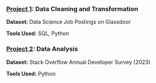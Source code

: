 <!DOCTYPE html>
<html lang="en">
<head>
    <meta charset="UTF-8">
    <meta name="viewport" content="width=device-width, initial-scale=1.0">
</head>
<body>
    <section>
    <h3><a href='https://github.com/n8tmps/portfolioprojects/tree/main/dsjobs_clean'>Project 1</a>: Data Cleaning and Transformation</h3>
        <p><b>Dataset:</b> Data Science Job Postings on Glassdoor</p>
        <p><b>Tools Used:</b> SQL, Python</p>
    <h3><a href='https://github.com/n8tmps/portfolioprojects/tree/main/stack_survey'>Project 2</a>: Data Analysis</h3>
        <p><b>Dataset:</b> Stack Overflow Annual Developer Survey (2023)</p>
        <p><b>Tools Used:</b> Python</p>
</body>
</html>
